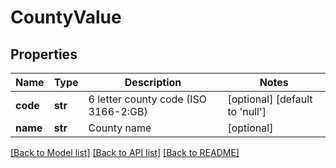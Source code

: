 # CountyValue

## Properties
Name | Type | Description | Notes
------------ | ------------- | ------------- | -------------
**code** | **str** | 6 letter county code (ISO 3166-2:GB) | [optional] [default to 'null']
**name** | **str** | County name | [optional] 

[[Back to Model list]](../README.md#documentation-for-models) [[Back to API list]](../README.md#documentation-for-api-endpoints) [[Back to README]](../README.md)

